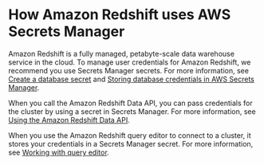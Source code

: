 # How Amazon Redshift uses AWS Secrets Manager<a name="integrating_how-services-use-secrets_RS"></a>

Amazon Redshift is a fully managed, petabyte\-scale data warehouse service in the cloud\. To manage user credentials for Amazon Redshift, we recommend you use Secrets Manager secrets\. For more information, see [Create a database secret](create_database_secret.md) and [Storing database credentials in AWS Secrets Manager](https://docs.aws.amazon.com/redshift/latest/mgmt/data-api.html#data-api-secrets)\.

When you call the Amazon Redshift Data API, you can pass credentials for the cluster by using a secret in Secrets Manager\. For more information, see [Using the Amazon Redshift Data API](https://docs.aws.amazon.com/redshift/latest/mgmt/data-api.html)\.

When you use the Amazon Redshift query editor to connect to a cluster, it stores your credentials in a Secrets Manager secret\. For more information, see [Working with query editor](https://docs.aws.amazon.com/redshift/latest/mgmt/query-editor-v2-using.html)\.